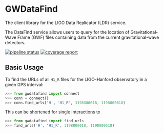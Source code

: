 # GWDataFind

The client library for the LIGO Data Replicator (LDR) service.

The DataFind service allows users to query for the location of
Gravitational-Wave Frame (GWF) files containing data from the current
gravitational-wave detectors.

[![pipeline status](https://git.ligo.org/duncanmmacleod/gwdatafind/badges/master/pipeline.svg)](https://git.ligo.org/duncanmmacleod/gwdatafind/commits/master)
[![coverage report](https://git.ligo.org/duncanmmacleod/gwdatafind/badges/master/coverage.svg)](https://git.ligo.org/duncanmmacleod/gwdatafind/commits/master)

<!---
## Installation

The simplest installation is via `pip`:

```bash
python -m pip install gwdatafind
```

This package is also available as a Conda package:

```bash
conda install -c conda-forge gwdatafind
```
-->

## Basic Usage

To find the URLs of all `H1_R` files for the LIGO-Hanford observatory in
a given GPS interval:

```python
>>> from gwdatafind import connect
>>> conn = connect()
>>> conn.find_urls('H', 'H1_R', 1198800018, 1198800618)
```

This can be shortened for single interactions to

```python
>>> from gwdatafind import find_urls
>>> find_urls('H', 'H1_R', 1198800018, 1198800618)
```

<!---
For other documentation, see https://gwdatafind.readthedocs.io.
-->

